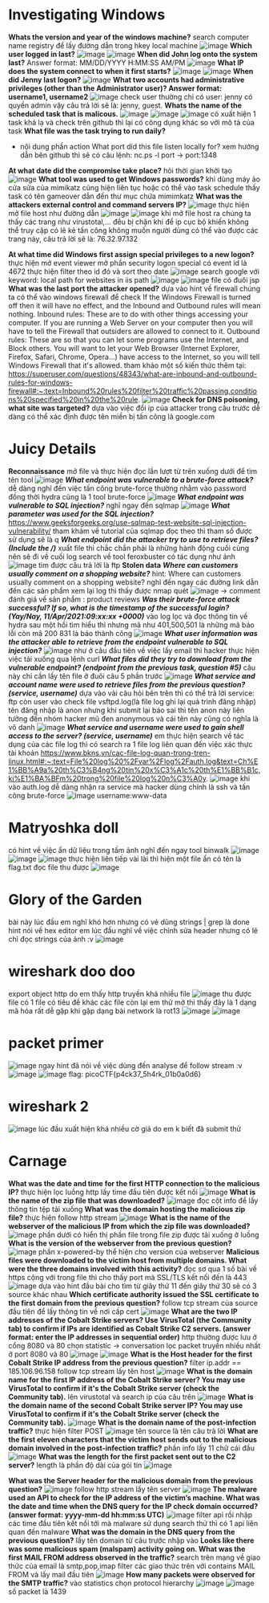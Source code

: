 # Investigating Windows
**Whats the version and year of the windows machine?**
search computer name registry để lấy đường dẫn trong hkey local machine
![image](https://user-images.githubusercontent.com/110059218/219937708-26278a94-cff9-441c-bdd0-3575e61ae25c.png)
**Which user logged in last?**
![image](https://user-images.githubusercontent.com/110059218/219937663-6fe0239d-1f17-44eb-b894-c83764bb1ffc.png)
![image](https://user-images.githubusercontent.com/110059218/219937679-ff026929-fc2c-49ad-9a51-f4d35489d338.png)
**When did John log onto the system last?**
Answer format: MM/DD/YYYY H:MM:SS AM/PM
![image](https://user-images.githubusercontent.com/110059218/219939368-8f42b1c9-b922-4691-a8de-663787ef6ce5.png)
**What IP does the system connect to when it first starts?**
![image](https://user-images.githubusercontent.com/110059218/219939570-a3d2da84-ce66-4a2a-8b58-55471a919ccc.png)
![image](https://user-images.githubusercontent.com/110059218/219939660-a5707269-73f2-4357-a75d-380ea509e07c.png)
**When did Jenny last logon?**
![image](https://user-images.githubusercontent.com/110059218/219940791-61d215d2-1a34-45e5-8ec0-2cbad17f3c74.png)
**What two accounts had administrative privileges (other than the Administrator user)?
Answer format: username1, username2**
![image](https://user-images.githubusercontent.com/110059218/219962849-9576ed59-624d-46c4-92af-ccec44246897.png)
check user thường chỉ có user: jenny có quyền admin vậy câu trả lời sẽ là: jenny, guest.
**Whats the name of the scheduled task that is malicous.**
![image](https://user-images.githubusercontent.com/110059218/219966057-2158affd-607d-404f-a81b-3d327a445397.png)
![image](https://user-images.githubusercontent.com/110059218/219966075-daf5980a-5967-422d-8fbf-37d0d77b5a33.png)
![image](https://user-images.githubusercontent.com/110059218/219966081-a1609705-cbbb-4f4d-a3ba-0dfa55fd8ab6.png)
có xuất hiện 1 task khá lạ và check trên github thì lại có công dụng khác so với mô tả của task
**What file was the task trying to run daily?**
* nội dung phần action
What port did this file listen locally for?
xem hướng dẫn bên github thì sẽ có câu lệnh: nc.ps -l port -> port:1348

**At what date did the compromise take place?**
hỏi thời gian khởi tạo
![image](https://user-images.githubusercontent.com/110059218/219966755-2c6a32ec-1c11-45db-b3b9-c8d69174d694.png)
**What tool was used to get Windows passwords?**
khi dùng máy ảo cửa sửa của mimikatz cũng hiện liên tục hoặc có thể vào task schedule thấy task có tên gameover dẫn đến thư mục chứa mimimkatz
**What was the attackers external control and command servers IP?**
![image](https://user-images.githubusercontent.com/110059218/219970757-db78cb44-bcca-428b-8556-56181bcadabc.png)
thực hiện mở file host như đường dẫn
![image](https://user-images.githubusercontent.com/110059218/219970786-809be824-fd11-4ce1-872c-a9f3130d5109.png)
![image](https://user-images.githubusercontent.com/110059218/220363662-4bab65d8-bb95-491a-b40d-a494c7886549.png)
khi mở file host ra chúng ta thấy các trang như virustotal,... đều bị chặn khi để ip cục bộ khiến không thể truy cập có lẽ kẻ tấn công không muốn người dùng có thể vào được các trang này, câu trả lời sẽ là: 76.32.97.132

**At what time did Windows first assign special privileges to a new logon?**
thực hiện mở event viewer mở phần security logon special có event id là 4672 thực hiện filter theo id đó và sort theo date
![image](https://user-images.githubusercontent.com/110059218/220365478-e95122c6-cb1a-45bd-99ae-b76b516287d6.png)
search google với keyword: local path for websites in iis path
![image](https://user-images.githubusercontent.com/110059218/220369866-3952411d-b4fc-419d-b7f2-03a468d5c6bb.png)
![image](https://user-images.githubusercontent.com/110059218/220369936-b58c705b-58ab-491a-975a-494f7487128f.png)
file có đuôi jsp
**What was the last port the attacker opened?**
dựa vào hint về firewall chúng ta có thể vào windows firewall để check
If the Windows Firewall is turned off then it will have no effect, and the Inbound and Outbound rules will mean nothing.
Inbound rules: These are to do with other things accessing your computer. If you are running a Web Server on your computer then you will have to tell the Firewall that outsiders are allowed to connect to it.
Outbound rules: These are so that you can let some programs use the Internet, and Block others. You will want to let your Web Browser (Internet Explorer, Firefox, Safari, Chrome, Opera...) have access to the Internet, so you will tell Windows Firewall that it's allowed.
tham khảo một số kiến thức thêm tại: https://superuser.com/questions/48343/what-are-inbound-and-outbound-rules-for-windows-firewall#:~:text=Inbound%20rules%20filter%20traffic%20passing,conditions%20specified%20in%20the%20rule.
![image](https://user-images.githubusercontent.com/110059218/220371495-c940e2c5-6d45-45bc-93a1-be3b68abbfe5.png)
**Check for DNS poisoning, what site was targeted?**
dựa vào việc đổi ip của attacker trong câu trước dễ dàng có thể xác định được tên miền bị tấn công là google.com
# Juicy Details
**Reconnaissance**
mở file và thực hiện đọc lần lượt từ trên xuống dưới để tìm tên tool 
![image](https://user-images.githubusercontent.com/110059218/220645566-552d5584-f68e-4234-a8ef-dc5c6377d30c.png)
***What endpoint was vulnerable to a brute-force attack?***
dễ dàng nghĩ đến việc tấn công brute-force thường nhằm vào password đồng thời hydra cũng là 1 tool brute-force 
![image](https://user-images.githubusercontent.com/110059218/220651478-6b077254-aeba-4ebe-9d29-9cfa3eae61ef.png)
***What endpoint was vulnerable to SQL injection?***
nghĩ ngay đến sqlmap
![image](https://user-images.githubusercontent.com/110059218/220652769-773e858b-8436-476b-8185-8f5f2ad59ca4.png)
***What parameter was used for the SQL injection?***
https://www.geeksforgeeks.org/use-sqlmap-test-website-sql-injection-vulnerability/
tham khảm về tutorial của sqlmap đọc theo thì tham số được sử dụng sẽ là q
***What endpoint did the attacker try to use to retrieve files? (Include the /)***
xuất file thì chắc chắn phải là những hành động cuối cùng nên sẽ đi về cuối log search về tool feroxbuster có tác dụng như ảnh
![image](https://user-images.githubusercontent.com/110059218/220660512-5db35dc4-0b85-45d5-9b9c-fcc908f9a993.png)
tìm được câu trả lời là ftp 
**Stolen data**
***Where can customers usually comment on a shopping website?***
hint: Where can customers usually comment on a shopping website?
nghĩ đến ngay các đường link dẫn đến các sản phẩm xem lại log thì thấy được nmap quét 
![image](https://user-images.githubusercontent.com/110059218/220666735-3e80beea-ae8f-4a10-93fc-1a4675961af8.png)
-> comment đánh giá về sản phẩm : product reviews
***Was their brute-force attack successful? If so, what is the timestamp of the successful login? (Yay/Nay, 11/Apr/2021:09:xx:xx +0000)***
vào log lọc và đọc thông tin về hydra sau một hồi tìm hiểu thì nhưng mã như 401,500,501 là những mã báo lỗi còn mã 200 831 là báo thành công
![image](https://user-images.githubusercontent.com/110059218/220693619-93f68a61-47b7-4eda-9d0f-b3d861fe80f8.png)
***What user information was the attacker able to retrieve from the endpoint vulnerable to SQL injection?***
![image](https://user-images.githubusercontent.com/110059218/220695922-5e5020be-0376-4941-ac19-cc5de19e7820.png)
như ở câu đầu tiên về việc lấy email thì hacker thực hiện việc tải xuống qua lệnh curl
***What files did they try to download from the vulnerable endpoint? (endpoint from the previous task, question #5)***
câu này chỉ cần lấy tên file ở đuôi câu 5 phần trước
![image](https://user-images.githubusercontent.com/110059218/220696666-8409fb97-673c-4931-8f32-2ff3e409fb5f.png)
***What service and account name were used to retrieve files from the previous question? (service, username)***
dựa vào vài câu hỏi bên trên thì có thể trả lời service: ftp còn user vào check file vsftpd.log(là file log ghi lại quá trình đăng nhập)
tên đăng nhập là anon nhưng khi submit lại báo sai thì tên anon này liên tưởng đến nhóm hacker mũ đen anonymous và cái tên này cũng có nghĩa  là vô danh
![image](https://user-images.githubusercontent.com/110059218/220699562-09afd29e-c096-4aa3-832d-e5a13787ef43.png)
***What service and username were used to gain shell access to the server? (service, username)***
em thực hiện search về tác dụng của các file log thì có search ra 1 file log liên quan đến việc xác thực tài khoản
https://www.bkns.vn/cac-file-log-quan-trong-tren-linux.html#:~:text=File%20log%20%2Fvar%2Flog%2Fauth.log&text=Ch%E1%BB%A9a%20th%C3%B4ng%20tin%20x%C3%A1c%20th%E1%BB%B1c,ki%E1%BA%BFm%20trong%20file%20log%20n%C3%A0y.
![image](https://user-images.githubusercontent.com/110059218/220699985-b17e2c3a-7d97-429e-a56f-3d53da3ed97f.png)
khi vào auth.log dễ dàng nhận ra service mà hacker dùng chính là ssh và tấn công brute-force 
![image](https://user-images.githubusercontent.com/110059218/220700272-f45afd1f-341c-46be-8618-3597aca0a7c2.png)
username:www-data
# Matryoshka doll
có hint về việc ẩn dữ liệu trong tấm ảnh nghĩ đến ngay tool binwalk
![image](https://user-images.githubusercontent.com/110059218/220115638-60045569-d7f4-4cef-b033-8831a70ce113.png)
![image](https://user-images.githubusercontent.com/110059218/220115695-f90e0653-869b-431f-84a8-9c9132b36b1a.png)
![image](https://user-images.githubusercontent.com/110059218/220115920-9c1d75bd-a206-4190-afe7-480b5901039f.png)
thực hiện liên tiếp vài lài thì hiện một file ẩn có tên là flag.txt đọc file thu được
![image](https://user-images.githubusercontent.com/110059218/220116105-0ca01147-32e0-4fcb-9ee7-54c3eff26f79.png)
# Glory of the Garden
bài này lúc đầu em nghĩ khó hơn nhưng có vẻ dùng strings | grep là done hint nói về hex editor em lúc đầu nghĩ về việc chỉnh sửa header nhưng có lẽ chỉ đọc strings của ảnh :v
![image](https://user-images.githubusercontent.com/110059218/220116740-5e56b1a7-2dd5-48a1-a727-7da0077f11e6.png)
# wireshark doo doo
export object http do em thấy http truyền khá nhiều file
![image](https://user-images.githubusercontent.com/110059218/220117361-133328f5-c649-4fa1-ae9b-4edb6002524e.png)
thu được file có 1 file có tiêu đề khác các file còn lại em thử mở thì thấy đây là 1 dạng mã hóa rất dễ gặp khi gặp dạng bài network là rot13
![image](https://user-images.githubusercontent.com/110059218/220117632-d5e835bc-6cba-4fb4-9bd2-9a7228afc114.png)
![image](https://user-images.githubusercontent.com/110059218/220117749-5950cfa0-1b32-4b4d-adaf-2a75409ebae8.png)
# packet primer
![image](https://user-images.githubusercontent.com/110059218/220118066-f356aad8-1dca-4949-a70c-bb4f7a8b5508.png)
ngay hint đã nói về việc dùng đến analyse để follow stream :v
![image](https://user-images.githubusercontent.com/110059218/220118204-183d1f90-8655-450d-ba9d-c032ec5e7003.png)
![image](https://user-images.githubusercontent.com/110059218/220118503-d6becb01-346c-45e9-9667-06cba629f6d4.png)
flag: picoCTF{p4ck37_5h4rk_01b0a0d6}
# wireshark 2
![image](https://user-images.githubusercontent.com/110059218/220119492-fb88cf48-7d77-4c5b-840c-50398689e669.png)
lúc đầu xuất hiện khá nhiều cờ giả do em k biết đã submit thử
# Carnage
**What was the date and time for the first HTTP connection to the malicious IP?**
thực hiện lọc luồng http lấy time đầu tiên được kết nối
![image](https://user-images.githubusercontent.com/110059218/221173634-aeceba0c-262d-427a-8c66-dda3fffeee52.png)
**What is the name of the zip file that was downloaded?**
![image](https://user-images.githubusercontent.com/110059218/221173689-c6db0e9e-eef4-44a4-98e1-635c37221c18.png)
đọc cột info để lấy thông tin tệp tải xuống
**What was the domain hosting the malicious zip file?**
thực hiện follow http stream
![image](https://user-images.githubusercontent.com/110059218/221173863-208c2df5-c388-421d-9f0a-5cddf4710538.png)
**What is the name of the webserver of the malicious IP from which the zip file was downloaded?**
![image](https://user-images.githubusercontent.com/110059218/221174035-319f00a0-796a-4155-94b2-e00249d5ffdd.png)
phần dưới có hiển thị phần file trong file zip được tải xuống ở luồng 
**What is the version of the webserver from the previous question?**
![image](https://user-images.githubusercontent.com/110059218/221174136-bb2583d0-ba97-4493-8558-0ce9eb35e7cf.png)
phần x-powered-by thể hiện cho version của webserver
**Malicious files were downloaded to the victim host from multiple domains. What were the three domains involved with this activity?**
đọc sơ qua 1 số bài về https cộng với trong file thì cho thấy port mà SSL/TLS kết nối đến là 443
![image](https://user-images.githubusercontent.com/110059218/221183825-69ee819a-fbd1-4c11-a463-20cffa8121f2.png)
dựa vào hint đầu bài cho tìm từ giây thứ 11 đến giây thứ 30 sẽ có 3 source khác nhau
**Which certificate authority issued the SSL certificate to the first domain from the previous question?**
follow tcp stream của source đầu tiên để lấy thông tin về nơi cấp cert
![image](https://user-images.githubusercontent.com/110059218/221184236-eddce33a-b7fa-4dd1-a7e4-8d2ff18a93ea.png)
**What are the two IP addresses of the Cobalt Strike servers? Use VirusTotal (the Community tab) to confirm if IPs are identified as Cobalt Strike C2 servers. (answer format: enter the IP addresses in sequential order)**
http thường được lưu ở cổng 8080 và 80 chọn statistíc -> conversation
lọc packet truyền nhiều nhất ở port 8080 và 80
![image](https://user-images.githubusercontent.com/110059218/221217539-84192e99-0ad6-4f84-9715-1240c0269b4f.png)
![image](https://user-images.githubusercontent.com/110059218/221218412-bba9f1d6-1376-416e-aba1-bd812ffd09d3.png)
**What is the Host header for the first Cobalt Strike IP address from the previous question?**
filter ip.addr == 185.106.96.158
follow tcp stream lấy tên host
![image](https://user-images.githubusercontent.com/110059218/221220998-8f453140-3dea-4d82-baa2-5a255ec39c36.png)
**What is the domain name for the first IP address of the Cobalt Strike server? You may use VirusTotal to confirm if it's the Cobalt Strike server (check the Community tab).**
lên virustotal và search ip của câu trên
![image](https://user-images.githubusercontent.com/110059218/221219098-4d2c8362-a9b8-463a-992b-42364963a3a5.png)
**What is the domain name of the second Cobalt Strike server IP?  You may use VirusTotal to confirm if it's the Cobalt Strike server (check the Community tab).**
![image](https://user-images.githubusercontent.com/110059218/221222027-96b8366b-4de4-4497-bc7f-1c27cdeb9e9a.png)
**What is the domain name of the post-infection traffic?**
thực hiện filter POST
![image](https://user-images.githubusercontent.com/110059218/221225451-a86bf509-8da0-4db0-9f00-351498cff23a.png)
tên source là tên câu trả lời 
**What are the first eleven characters that the victim host sends out to the malicious domain involved in the post-infection traffic?**
phần info lấy 11 chữ cái đầu
![image](https://user-images.githubusercontent.com/110059218/221225892-ff1f7655-995c-4adb-a2a5-6de199f97eec.png)
**What was the length for the first packet sent out to the C2 server?**
length là phần độ dài của gói tin
![image](https://user-images.githubusercontent.com/110059218/221226423-97afaa0b-9dc4-4eec-b0ad-2b18c70becf6.png)

**What was the Server header for the malicious domain from the previous question?**
![image](https://user-images.githubusercontent.com/110059218/221227196-8e702285-77c0-4c97-b006-69b3782db1f6.png)
follow http stream lấy tên server
![image](https://user-images.githubusercontent.com/110059218/221227441-e1d4d47f-b670-4628-9115-32cea484642d.png)
**The malware used an API to check for the IP address of the victim’s machine. What was the date and time when the DNS query for the IP check domain occurred? (answer format: yyyy-mm-dd hh:mm:ss UTC)**
![image](https://user-images.githubusercontent.com/110059218/221241996-f97317df-0b77-4050-b4c8-a440a28f0b31.png)
filter api rồi nhập các time đầu tiên kết nối tới mà malware sử dụng search thử thì có 1 api liên quan đến malware
**What was the domain in the DNS query from the previous question?**
lấy tên domain từ câu trước nhập vào
**Looks like there was some malicious spam (malspam) activity going on. What was the first MAIL FROM address observed in the traffic?**
search trên mạng về giao thức của email là smtp,pop,imap
filter các giao thức trên với contains MAIL FROM và lấy mail đầu tiên
![image](https://user-images.githubusercontent.com/110059218/221244594-a9fd538b-e743-4a56-9e25-111ef70f6621.png)
**How many packets were observed for the SMTP traffic?**
vào statistics chọn protocol hierarchy
![image](https://user-images.githubusercontent.com/110059218/221245389-1c82ce7e-bdef-4576-bfc1-28128394cd88.png)
![image](https://user-images.githubusercontent.com/110059218/221245279-75229256-f6a5-4f4c-862a-d8cd9f2654e6.png)
số packet là 1439
